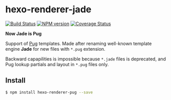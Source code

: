 # hexo-renderer-jade
[![Build Status](https://travis-ci.org/hexojs/hexo-renderer-jade.svg?branch=master)](https://travis-ci.org/hexojs/hexo-renderer-jade)  [![NPM version](https://badge.fury.io/js/hexo-renderer-jade.svg)](http://badge.fury.io/js/hexo-renderer-jade) [![Coverage Status](https://img.shields.io/coveralls/hexojs/hexo-renderer-jade.svg)](https://coveralls.io/r/hexojs/hexo-renderer-jade?branch=master) 

**Now Jade is Pug**

Support of [Pug] templates. Made after renaming well-known template engine
**Jade** for new files with `*.pug` extension.

Backward capapilities is impossible because `*.jade` files is deprecated, and
Pug lookup partials and layout in `*.pug` files only.

## Install

``` bash
$ npm install hexo-renderer-pug --save
```

[Pug]: http://pugjs.org/
